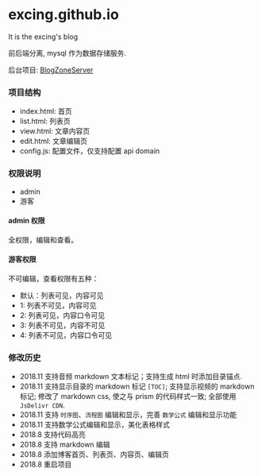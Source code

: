 # excing.github.io
It is the excing's blog

前后端分离, mysql 作为数据存储服务.

后台项目: [BlogZoneServer](https://github.com/excing/BlogZoneServer)

### 项目结构

- index.html: 首页
- list.html: 列表页
- view.html: 文章内容页
- edit.html: 文章编辑页
- config.js: 配置文件，仅支持配置 api domain

### 权限说明

- admin
- 游客

#### admin 权限

全权限，编辑和查看。

#### 游客权限

不可编辑，查看权限有五种：

- 默认：列表可见，内容可见
- 1: 列表不可见，内容可见
- 2: 列表可见，内容口令可见
- 3: 列表不可见，内容不可见
- 4: 列表不可见，内容口令可见

### 修改历史

- 2018.11 支持音频 markdown 文本标记；支持生成 html 时添加目录锚点.
- 2018.11 支持显示目录的 markdown 标记 `[TOC]`; 支持显示视频的 markdown 标记; 修改了 markdown css, 使之与 prism 的代码样式一致; 全部使用 `JsDelivr CDN`.
- 2018.11 支持 `时序图`、`流程图` 编辑和显示，完善 `数学公式` 编辑和显示功能
- 2018.11 支持数学公式编辑和显示，美化表格样式
- 2018.8 支持代码高亮
- 2018.8 支持 markdown 编辑
- 2018.8 添加博客首页、列表页、内容页、编辑页
- 2018.8 重启项目